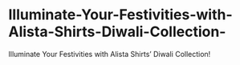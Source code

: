 # Illuminate-Your-Festivities-with-Alista-Shirts-Diwali-Collection-
Illuminate Your Festivities with Alista Shirts’ Diwali Collection!
